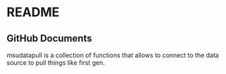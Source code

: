 README
================

GitHub Documents
----------------

msudatapull is a collection of functions that allows to connect to the data source to pull things like first gen.
